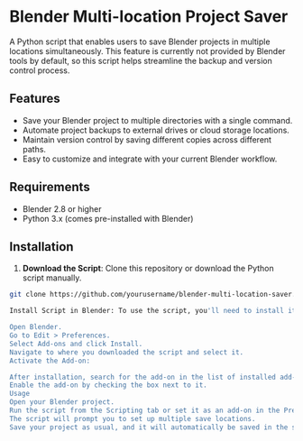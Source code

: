 # Blender Multi-location Project Saver

A Python script that enables users to save Blender projects in multiple locations simultaneously. This feature is currently not provided by Blender tools by default, so this script helps streamline the backup and version control process.

## Features

- Save your Blender project to multiple directories with a single command.
- Automate project backups to external drives or cloud storage locations.
- Maintain version control by saving different copies across different paths.
- Easy to customize and integrate with your current Blender workflow.

## Requirements

- Blender 2.8 or higher
- Python 3.x (comes pre-installed with Blender)

## Installation

1. **Download the Script**: Clone this repository or download the Python script manually.

```bash
git clone https://github.com/yourusername/blender-multi-location-saver.git

Install Script in Blender: To use the script, you'll need to install it in Blender.

Open Blender.
Go to Edit > Preferences.
Select Add-ons and click Install.
Navigate to where you downloaded the script and select it.
Activate the Add-on:

After installation, search for the add-on in the list of installed add-ons.
Enable the add-on by checking the box next to it.
Usage
Open your Blender project.
Run the script from the Scripting tab or set it as an add-on in the Preferences.
The script will prompt you to set up multiple save locations.
Save your project as usual, and it will automatically be saved in the specified directories.
